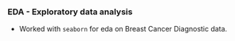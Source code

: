### EDA - Exploratory data analysis
- Worked with `seaborn` for eda on  Breast Cancer Diagnostic data. 

